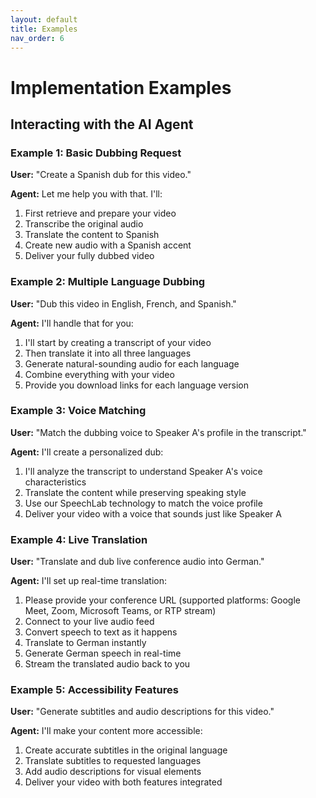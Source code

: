 ```yaml
---
layout: default
title: Examples
nav_order: 6
---
```


# Implementation Examples

## Interacting with the AI Agent

### Example 1: Basic Dubbing Request
**User:** "Create a Spanish dub for this video."

**Agent:** Let me help you with that. I'll:
1. First retrieve and prepare your video
2. Transcribe the original audio
3. Translate the content to Spanish
4. Create new audio with a Spanish accent
5. Deliver your fully dubbed video

### Example 2: Multiple Language Dubbing
**User:** "Dub this video in English, French, and Spanish."

**Agent:** I'll handle that for you:
1. I'll start by creating a transcript of your video
2. Then translate it into all three languages
3. Generate natural-sounding audio for each language
4. Combine everything with your video
5. Provide you download links for each language version

### Example 3: Voice Matching
**User:** "Match the dubbing voice to Speaker A's profile in the transcript."

**Agent:** I'll create a personalized dub:
1. I'll analyze the transcript to understand Speaker A's voice characteristics
2. Translate the content while preserving speaking style
3. Use our SpeechLab technology to match the voice profile
4. Deliver your video with a voice that sounds just like Speaker A

### Example 4: Live Translation
**User:** "Translate and dub live conference audio into German."

**Agent:** I'll set up real-time translation:
1. Please provide your conference URL (supported platforms: Google Meet, Zoom, Microsoft Teams, or RTP stream)
2. Connect to your live audio feed
3. Convert speech to text as it happens
4. Translate to German instantly
5. Generate German speech in real-time
6. Stream the translated audio back to you

### Example 5: Accessibility Features
**User:** "Generate subtitles and audio descriptions for this video."

**Agent:** I'll make your content more accessible:
1. Create accurate subtitles in the original language
2. Translate subtitles to requested languages
3. Add audio descriptions for visual elements
4. Deliver your video with both features integrated
